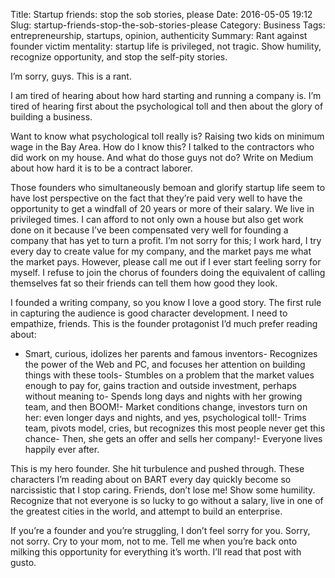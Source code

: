 Title: Startup friends: stop the sob stories, please
Date: 2016-05-05 19:12
Slug: startup-friends-stop-the-sob-stories-please
Category: Business
Tags: entrepreneurship, startups, opinion, authenticity
Summary: Rant against founder victim mentality: startup life is privileged, not tragic. Show humility, recognize opportunity, and stop the self-pity stories.

I’m sorry, guys. This is a rant.

I am tired of hearing about how hard starting and running a company is. I’m tired of hearing first about the psychological toll and then about the glory of building a business.

Want to know what psychological toll really is? Raising two kids on minimum wage in the Bay Area. How do I know this? I talked to the contractors who did work on my house. And what do those guys not do? Write on Medium about how hard it is to be a contract laborer.

Those founders who simultaneously bemoan and glorify startup life seem to have lost perspective on the fact that they’re paid very well to have the opportunity to get a windfall of 20 years or more of their salary. We live in privileged times. I can afford to not only own a house but also get work done on it because I’ve been compensated very well for founding a company that has yet to turn a profit. I’m not sorry for this; I work hard, I try every day to create value for my company, and the market pays me what the market pays. However, please call me out if I ever start feeling sorry for myself. I refuse to join the chorus of founders doing the equivalent of calling themselves fat so their friends can tell them how good they look.

I founded a writing company, so you know I love a good story. The first rule in capturing the audience is good character development. I need to empathize, friends. This is the founder protagonist I’d much prefer reading about:

- Smart, curious, idolizes her parents and famous inventors- Recognizes the power of the Web and PC, and focuses her attention on building things with these tools- Stumbles on a problem that the market values enough to pay for, gains traction and outside investment, perhaps without meaning to- Spends long days and nights with her growing team, and then BOOM!- Market conditions change, investors turn on her: even longer days and nights, and yes, psychological toll!- Trims team, pivots model, cries, but recognizes this most people never get this chance- Then, she gets an offer and sells her company!- Everyone lives happily ever after.

This is my hero founder. She hit turbulence and pushed through. These characters I’m reading about on BART every day quickly become so narcissistic that I stop caring. Friends, don’t lose me! Show some humility. Recognize that not everyone is so lucky to go without a salary, live in one of the greatest cities in the world, and attempt to build an enterprise.

If you’re a founder and you’re struggling, I don’t feel sorry for you. Sorry, not sorry. Cry to your mom, not to me. Tell me when you’re back onto milking this opportunity for everything it’s worth. I’ll read that post with gusto.
